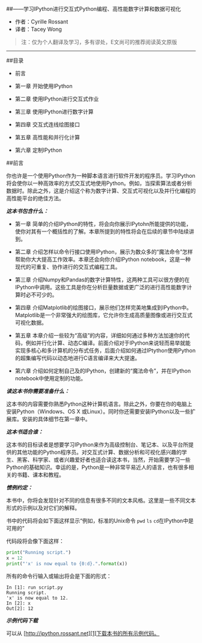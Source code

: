 ##——学习IPython进行交互式Python编程、高性能数字计算和数据可视化

+ 作者：Cyrille Rossant
+ 译者：Tacey Wong

> 注：仅为个人翻译及学习，多有谬处，E文尚可的推荐阅读英文原版  

---

##目录

+ 前言

+ 第一章 开始使用IPython

+ 第二章 使用IPython进行交互式作业

+ 第三章 使用IPython进行数字计算

+ 第四章 交互式连线绘图接口

+ 第五章 高性能和并行化计算

+ 第六章 定制IPython


##前言

你也许是一个使用Python作为一种脚本语言进行软件开发的程序员。学习IPython将会使你以一种高效率的方式交互式地使用Python。例如，当探索算法或者分析数据时。除此之外，这是介绍这个称为数字计算、交互式可视化以及并行化编程的高性能平台的绝佳方法。

***这本书包含什么：***

+ 第一章 简单的介绍IPython的特性，将会向你展示IPytohn所能提供的功能，使你对其有一个概括性的了解。本章所提到的特性将会在后续的章节中陆续讲到。

+ 第二章 介绍怎样以命令行接口使用IPython，展示为数众多的“魔法命令”怎样帮助你大大提高工作效率。本章还会向你介绍IPython notebook，这是一种现代的可重复、协作进行的交互式编程工具。

+ 第三章  介绍Numpy和Pandas的数字计算特性，这两种工具可以很方便的在IPython中调用。这些工具是你在分析巨量数据或更广泛的进行高性能数字计算时必不可少的。

+ 第四章  介绍Matplotlib的绘图接口，展示他们怎样完美地集成到IPython中。Matplotlib是一个非常强大的绘图库，它允许你生成高质量图像或进行交互式可视化数据。

+ 第五章 本章介绍一些较为“高级”的内容，详细如何通过多种方法加速你的代码，例如并行化计算、动态C编译。前面介绍对于IPython来说轻而易举就能实现多核心和多计算机的分布式任务，后面介绍如何通过IPtython使用Python的超集编写代码以动态地进行C语言编译来大大提速。

+ 第六章 介绍如何定制自己及的IPython，创建新的“魔法命令”，并在IPython notebook中使用定制的功能。


***读这本书你需要准备什么：***

这本书的内容需要你熟悉Python这种计算机语言。除此之外，你要在你的电脑上安装Python（Windows、OS X 或Linux）。同时你还需要安装IPython以及一些扩展库。安装的具体细节在第一章中。

***这本书适合谁：***

这本书的目标读者是想要学习IPython来作为高级控制台、笔记本、以及平台所提供的其他功能的Python程序员。对交互式计算、数据分析和可视化感兴趣的学生、黑客、科学家、或者兴趣爱好者也适合读这本书，当然，开始需要学习一些Python的基础知识。幸运的是，Python是一种非常平易近人的语言，也有很多相关的书籍、课本和教程。


***惯例约定：***

本书中，你将会发现针对不同的信息有很多不同的文本风格。这里是一些不同文本形式的示例以及对它们的解释。

书中的代码将会如下面这样显示“例如，标准的Unix命令 `pwd` `ls` `cd`在IPython中是可用的”

代码段将会像下面这样：
```python
print("Running script.")
x = 12
print("'x' is now equal to {0:d}.".format(x))
```
所有的命令行输入或输出将会是下面的形式：
```
In [1]: run script.py
Running script.
'x' is now equal to 12.
In [2]: x
Out[2]: 12
```
***示例代码下载*** 

可以从 [http://ipython.rossant.net][1]下载本书的所有示例代码。


  [1]: http://ipython.rossant.net